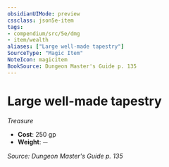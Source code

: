 ```yaml
---
obsidianUIMode: preview
cssclass: json5e-item
tags:
- compendium/src/5e/dmg
- item/wealth
aliases: ["Large well-made tapestry"]
SourceType: "Magic Item"
NoteIcon: magicitem
BookSource: Dungeon Master's Guide p. 135
---
```

# Large well-made tapestry
*Treasure*  

- **Cost**: 250 gp
- **Weight**: ⏤

*Source: Dungeon Master's Guide p. 135*